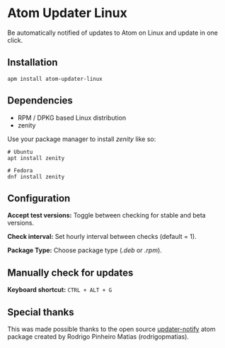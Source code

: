 # Atom Updater Linux

Be automatically notified of updates to Atom on Linux and update in one click.

## Installation

    apm install atom-updater-linux

## Dependencies
 * RPM / DPKG based Linux distribution
 * zenity  

Use your package manager to install _zenity_ like so:

    # Ubuntu
    apt install zenity

    # Fedora
    dnf install zenity

## Configuration
**Accept test versions:** Toggle between checking for stable and beta versions.

**Check interval:** Set hourly interval between checks (default = 1).

**Package Type:** Choose package type (_.deb_ or _.rpm_).

## Manually check for updates

**Keyboard shortcut:** `CTRL + ALT + G`

## Special thanks

This was made possible thanks to the open source [updater-notify](https://github.com/rodrigopmatias/atom-updater-notify) atom package created by Rodrigo Pinheiro Matias (rodrigopmatias).
